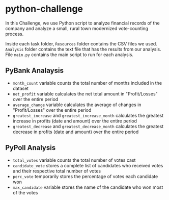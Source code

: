 # python-challenge

In this Challenge, we use Python script to analyze financial records of the company and analyze a small, rural town modernized vote-counting process.

Inside each task folder, `Resources` folder contains the CSV files we used. `Analysis` folder contains the text file that has the results from our analysis. File `main.py` contains the main script to run for each analysis.

## PyBank Analaysis

+ `month_count` variable counts the total number of months included in the dataset
+ `net_profit` variable calculates the net total amount in "Profit/Losses" over the entire period 
+ `average_change` variable calculates the average of changes in "Profit/Losses" over the entire period 
+ `greatest_increase` and `greatest_increase_month` calculates the greatest increase in profits (date and amount) over the entire period
+ `greatest_decrease` and `greatest_decrease_month` calculates the greatest decrease in profits (date and amount) over the entire period

## PyPoll Analysis

+ `total_votes` variable counts the total number of votes cast
+ `candidate_vote` stores a complete list of candidates who received votes and their respective total number of votes
+ `perc_vote` temporarily stores the percentage of votes each candidate won 
+ `max_candidate` variable stores the name of the candidate who won most of the votes

